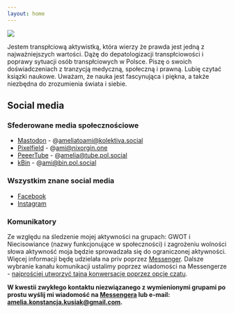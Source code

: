 ```yaml
---
layout: home
---
```


![](/assets/IMG20231114121524.jpg)

Jestem transpłciową aktywistką, która wierzy że prawda jest jedną z najważniejszych wartości. Dążę do depatologizacji transpłciowości i poprawy sytuacji osób transpłciowych w Polsce. Piszę o swoich doświadczeniach z tranzycją medyczną, społeczną i prawną. Lubię czytać ksiązki naukowe. Uważam, że nauka jest fascynująca i piękna, a także niezbędna do zrozumienia świata i siebie.

## Social media

### Sfederowane media społecznościowe

- [Mastodon](https://kolektiva.social/@ameliatoami) - @ameliatoami@kolektiva.social
- [Pixelfield](https://nixorgin.one/ami) - @ami@nixorgin.one
- [PeeerTube](https://tube.pol.social/a/amelia/video-channels) - @amelia@tube.pol.social
- [kBin](https://bin.pol.social/u/ami) - @ami@bin.pol.social

### Wszystkim znane social media

- [Facebook](https://www.facebook.com/amelciaoo.kusiak)
- [Instagram](https://instagram.com/amelciaao)

### Komunikatory

Ze  względu na śledzenie mojej aktywności na grupach: GWOT i Niecisowiance (nazwy funkcjonujące w społeczności) i zagrożeniu wolności słowa aktywność moja będzie sprowadzała się do ograniczonej aktywności. Więcej informacji będę udzielała na priv poprzez [Messenger](http://m.me/amelcaao.kusiak). Dalsze wybranie kanału komunikacji ustalimy poprzez wiadomości na Messengerze - [najprościej utworzyć tajną konwersacje poprzez opcje czatu](https://www.facebook.com/help/messenger-app/811527538946901).

**W kwestii zwykłego kontaktu niezwiązanego z wymienionymi grupami po prostu wyślij mi wiadomość na [Messengera](http://m.me/amelcaao.kusiak) lub e-mail: [amelia.konstancja.kusiak@gmail.com](mailto:\\amelia.konstancja.kusiak@gmail.com).**
